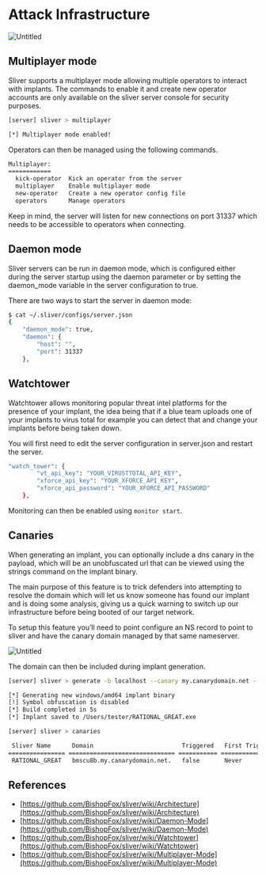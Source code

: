# Attack Infrastructure

![Untitled](https://s3-us-west-2.amazonaws.com/secure.notion-static.com/63230d22-41f0-4c0e-951d-73b39b79115a/Untitled.png)

## Multiplayer mode

Sliver supports a multiplayer mode allowing multiple operators to interact with implants. The commands to enable it and create new operator accounts are only available on the sliver server console for security purposes.

```bash
[server] sliver > multiplayer

[*] Multiplayer mode enabled!
```

Operators can then be managed using the following commands.

```bash
Multiplayer:
============
  kick-operator  Kick an operator from the server
  multiplayer    Enable multiplayer mode
  new-operator   Create a new operator config file
  operators      Manage operators
```

Keep in mind, the server will listen for new connections on port 31337 which needs to be accessible to operators when connecting.

## Daemon mode

Sliver servers can be run in daemon mode, which is configured either during the server startup using the daemon parameter or by setting the daemon_mode variable in the server configuration to true.

There are two ways to start the server in daemon mode:

```bash
$ cat ~/.sliver/configs/server.json 
{
    "daemon_mode": true,
    "daemon": {
        "host": "",
        "port": 31337
    },
```

## Watchtower

Watchtower allows monitoring popular threat intel platforms for the presence of your implant, the idea being that if a blue team uploads one of your implants to virus total for example you can detect that and change your implants before being taken down. 

You will first need to edit the server configuration in server.json and restart the server.

```bash
"watch_tower": {
        "vt_api_key": "YOUR_VIRUSTTOTAL_API_KEY",
        "xforce_api_key": "YOUR_XFORCE_API_KEY",
        "xforce_api_password": "YOUR_XFORCE_API_PASSWORD"
    },
```

Monitoring can then be enabled using `monitor start`.

## Canaries

When generating an implant, you can optionally include a dns canary in the payload, which will be an unobfuscated url that can be viewed using the strings command on the implant binary.

The main purpose of this feature is to trick defenders into attempting to resolve the domain which will let us know someone has found our implant and is doing some analysis, giving us a quick warning to switch up our infrastructure before being booted of our target network.

To setup this feature you’ll need to point configure an NS record to point to sliver and have the canary domain managed by that same nameserver.

![Untitled](https://s3-us-west-2.amazonaws.com/secure.notion-static.com/ab24e2f4-871d-42de-b244-38ebb87b5b87/Untitled.png)

The domain can then be included during implant generation.

```bash
[server] sliver > generate -b localhost --canary my.canarydomain.net --skip-symbols

[*] Generating new windows/amd64 implant binary
[!] Symbol obfuscation is disabled
[*] Build completed in 5s
[*] Implant saved to /Users/tester/RATIONAL_GREAT.exe

[server] sliver > canaries

 Sliver Name      Domain                         Triggered   First Trigger   Latest Trigger
================ ============================== =========== =============== ================
 RATIONAL_GREAT   bmscu8b.my.canarydomain.net.   false       Never           Never
```

## References

- [https://github.com/BishopFox/sliver/wiki/Architecture](https://github.com/BishopFox/sliver/wiki/Architecture)
- [https://github.com/BishopFox/sliver/wiki/Daemon-Mode](https://github.com/BishopFox/sliver/wiki/Daemon-Mode)
- [https://github.com/BishopFox/sliver/wiki/Watchtower](https://github.com/BishopFox/sliver/wiki/Watchtower)
- [https://github.com/BishopFox/sliver/wiki/Multiplayer-Mode](https://github.com/BishopFox/sliver/wiki/Multiplayer-Mode)
